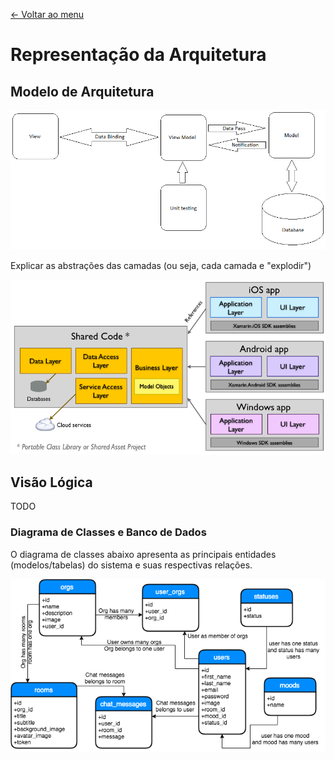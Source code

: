 [<- Voltar ao menu](README.md#artefatos-do-projeto)

# Representação da Arquitetura

## Modelo de Arquitetura

![Arquitetura da Solução](.gitbook/assets/image.png)

Explicar as abstrações das camadas \(ou seja, cada camada e "explodir"\)

![](.gitbook/assets/image%20%281%29.png)

## Visão Lógica
TODO

### Diagrama de Classes e Banco de Dados

O diagrama de classes abaixo apresenta as principais entidades (modelos/tabelas) 
do sistema e suas respectivas relações.

![Diagrama de classes](.gitbook/assets/diagrama_er.png)
